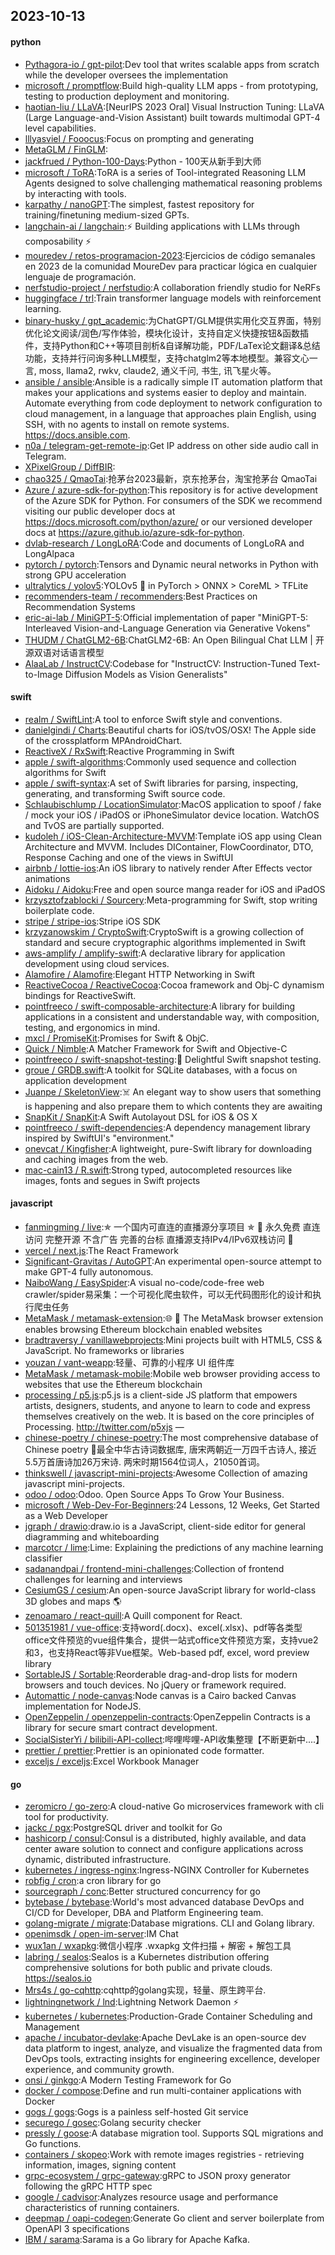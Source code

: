 ## 2023-10-13

#### python
* [Pythagora-io / gpt-pilot](https://github.com/Pythagora-io/gpt-pilot):Dev tool that writes scalable apps from scratch while the developer oversees the implementation
* [microsoft / promptflow](https://github.com/microsoft/promptflow):Build high-quality LLM apps - from prototyping, testing to production deployment and monitoring.
* [haotian-liu / LLaVA](https://github.com/haotian-liu/LLaVA):[NeurIPS 2023 Oral] Visual Instruction Tuning: LLaVA (Large Language-and-Vision Assistant) built towards multimodal GPT-4 level capabilities.
* [lllyasviel / Fooocus](https://github.com/lllyasviel/Fooocus):Focus on prompting and generating
* [MetaGLM / FinGLM](https://github.com/MetaGLM/FinGLM):
* [jackfrued / Python-100-Days](https://github.com/jackfrued/Python-100-Days):Python - 100天从新手到大师
* [microsoft / ToRA](https://github.com/microsoft/ToRA):ToRA is a series of Tool-integrated Reasoning LLM Agents designed to solve challenging mathematical reasoning problems by interacting with tools.
* [karpathy / nanoGPT](https://github.com/karpathy/nanoGPT):The simplest, fastest repository for training/finetuning medium-sized GPTs.
* [langchain-ai / langchain](https://github.com/langchain-ai/langchain):⚡ Building applications with LLMs through composability ⚡
* [mouredev / retos-programacion-2023](https://github.com/mouredev/retos-programacion-2023):Ejercicios de código semanales en 2023 de la comunidad MoureDev para practicar lógica en cualquier lenguaje de programación.
* [nerfstudio-project / nerfstudio](https://github.com/nerfstudio-project/nerfstudio):A collaboration friendly studio for NeRFs
* [huggingface / trl](https://github.com/huggingface/trl):Train transformer language models with reinforcement learning.
* [binary-husky / gpt_academic](https://github.com/binary-husky/gpt_academic):为ChatGPT/GLM提供实用化交互界面，特别优化论文阅读/润色/写作体验，模块化设计，支持自定义快捷按钮&函数插件，支持Python和C++等项目剖析&自译解功能，PDF/LaTex论文翻译&总结功能，支持并行问询多种LLM模型，支持chatglm2等本地模型。兼容文心一言, moss, llama2, rwkv, claude2, 通义千问, 书生, 讯飞星火等。
* [ansible / ansible](https://github.com/ansible/ansible):Ansible is a radically simple IT automation platform that makes your applications and systems easier to deploy and maintain. Automate everything from code deployment to network configuration to cloud management, in a language that approaches plain English, using SSH, with no agents to install on remote systems. https://docs.ansible.com.
* [n0a / telegram-get-remote-ip](https://github.com/n0a/telegram-get-remote-ip):Get IP address on other side audio call in Telegram.
* [XPixelGroup / DiffBIR](https://github.com/XPixelGroup/DiffBIR):
* [chao325 / QmaoTai](https://github.com/chao325/QmaoTai):抢茅台2023最新，京东抢茅台，淘宝抢茅台 QmaoTai
* [Azure / azure-sdk-for-python](https://github.com/Azure/azure-sdk-for-python):This repository is for active development of the Azure SDK for Python. For consumers of the SDK we recommend visiting our public developer docs at https://docs.microsoft.com/python/azure/ or our versioned developer docs at https://azure.github.io/azure-sdk-for-python.
* [dvlab-research / LongLoRA](https://github.com/dvlab-research/LongLoRA):Code and documents of LongLoRA and LongAlpaca
* [pytorch / pytorch](https://github.com/pytorch/pytorch):Tensors and Dynamic neural networks in Python with strong GPU acceleration
* [ultralytics / yolov5](https://github.com/ultralytics/yolov5):YOLOv5 🚀 in PyTorch > ONNX > CoreML > TFLite
* [recommenders-team / recommenders](https://github.com/recommenders-team/recommenders):Best Practices on Recommendation Systems
* [eric-ai-lab / MiniGPT-5](https://github.com/eric-ai-lab/MiniGPT-5):Official implementation of paper "MiniGPT-5: Interleaved Vision-and-Language Generation via Generative Vokens"
* [THUDM / ChatGLM2-6B](https://github.com/THUDM/ChatGLM2-6B):ChatGLM2-6B: An Open Bilingual Chat LLM | 开源双语对话语言模型
* [AlaaLab / InstructCV](https://github.com/AlaaLab/InstructCV):Codebase for "InstructCV: Instruction-Tuned Text-to-Image Diffusion Models as Vision Generalists"

#### swift
* [realm / SwiftLint](https://github.com/realm/SwiftLint):A tool to enforce Swift style and conventions.
* [danielgindi / Charts](https://github.com/danielgindi/Charts):Beautiful charts for iOS/tvOS/OSX! The Apple side of the crossplatform MPAndroidChart.
* [ReactiveX / RxSwift](https://github.com/ReactiveX/RxSwift):Reactive Programming in Swift
* [apple / swift-algorithms](https://github.com/apple/swift-algorithms):Commonly used sequence and collection algorithms for Swift
* [apple / swift-syntax](https://github.com/apple/swift-syntax):A set of Swift libraries for parsing, inspecting, generating, and transforming Swift source code.
* [Schlaubischlump / LocationSimulator](https://github.com/Schlaubischlump/LocationSimulator):MacOS application to spoof / fake / mock your iOS / iPadOS or iPhoneSimulator device location. WatchOS and TvOS are partially supported.
* [kudoleh / iOS-Clean-Architecture-MVVM](https://github.com/kudoleh/iOS-Clean-Architecture-MVVM):Template iOS app using Clean Architecture and MVVM. Includes DIContainer, FlowCoordinator, DTO, Response Caching and one of the views in SwiftUI
* [airbnb / lottie-ios](https://github.com/airbnb/lottie-ios):An iOS library to natively render After Effects vector animations
* [Aidoku / Aidoku](https://github.com/Aidoku/Aidoku):Free and open source manga reader for iOS and iPadOS
* [krzysztofzablocki / Sourcery](https://github.com/krzysztofzablocki/Sourcery):Meta-programming for Swift, stop writing boilerplate code.
* [stripe / stripe-ios](https://github.com/stripe/stripe-ios):Stripe iOS SDK
* [krzyzanowskim / CryptoSwift](https://github.com/krzyzanowskim/CryptoSwift):CryptoSwift is a growing collection of standard and secure cryptographic algorithms implemented in Swift
* [aws-amplify / amplify-swift](https://github.com/aws-amplify/amplify-swift):A declarative library for application development using cloud services.
* [Alamofire / Alamofire](https://github.com/Alamofire/Alamofire):Elegant HTTP Networking in Swift
* [ReactiveCocoa / ReactiveCocoa](https://github.com/ReactiveCocoa/ReactiveCocoa):Cocoa framework and Obj-C dynamism bindings for ReactiveSwift.
* [pointfreeco / swift-composable-architecture](https://github.com/pointfreeco/swift-composable-architecture):A library for building applications in a consistent and understandable way, with composition, testing, and ergonomics in mind.
* [mxcl / PromiseKit](https://github.com/mxcl/PromiseKit):Promises for Swift & ObjC.
* [Quick / Nimble](https://github.com/Quick/Nimble):A Matcher Framework for Swift and Objective-C
* [pointfreeco / swift-snapshot-testing](https://github.com/pointfreeco/swift-snapshot-testing):📸 Delightful Swift snapshot testing.
* [groue / GRDB.swift](https://github.com/groue/GRDB.swift):A toolkit for SQLite databases, with a focus on application development
* [Juanpe / SkeletonView](https://github.com/Juanpe/SkeletonView):☠️ An elegant way to show users that something is happening and also prepare them to which contents they are awaiting
* [SnapKit / SnapKit](https://github.com/SnapKit/SnapKit):A Swift Autolayout DSL for iOS & OS X
* [pointfreeco / swift-dependencies](https://github.com/pointfreeco/swift-dependencies):A dependency management library inspired by SwiftUI's "environment."
* [onevcat / Kingfisher](https://github.com/onevcat/Kingfisher):A lightweight, pure-Swift library for downloading and caching images from the web.
* [mac-cain13 / R.swift](https://github.com/mac-cain13/R.swift):Strong typed, autocompleted resources like images, fonts and segues in Swift projects

#### javascript
* [fanmingming / live](https://github.com/fanmingming/live):✯ 一个国内可直连的直播源分享项目 ✯ 🔕 永久免费 直连访问 完整开源 不含广告 完善的台标 直播源支持IPv4/IPv6双栈访问 🔕
* [vercel / next.js](https://github.com/vercel/next.js):The React Framework
* [Significant-Gravitas / AutoGPT](https://github.com/Significant-Gravitas/AutoGPT):An experimental open-source attempt to make GPT-4 fully autonomous.
* [NaiboWang / EasySpider](https://github.com/NaiboWang/EasySpider):A visual no-code/code-free web crawler/spider易采集：一个可视化爬虫软件，可以无代码图形化的设计和执行爬虫任务
* [MetaMask / metamask-extension](https://github.com/MetaMask/metamask-extension):🌐 🔌 The MetaMask browser extension enables browsing Ethereum blockchain enabled websites
* [bradtraversy / vanillawebprojects](https://github.com/bradtraversy/vanillawebprojects):Mini projects built with HTML5, CSS & JavaScript. No frameworks or libraries
* [youzan / vant-weapp](https://github.com/youzan/vant-weapp):轻量、可靠的小程序 UI 组件库
* [MetaMask / metamask-mobile](https://github.com/MetaMask/metamask-mobile):Mobile web browser providing access to websites that use the Ethereum blockchain
* [processing / p5.js](https://github.com/processing/p5.js):p5.js is a client-side JS platform that empowers artists, designers, students, and anyone to learn to code and express themselves creatively on the web. It is based on the core principles of Processing. http://twitter.com/p5xjs —
* [chinese-poetry / chinese-poetry](https://github.com/chinese-poetry/chinese-poetry):The most comprehensive database of Chinese poetry 🧶最全中华古诗词数据库, 唐宋两朝近一万四千古诗人, 接近5.5万首唐诗加26万宋诗. 两宋时期1564位词人，21050首词。
* [thinkswell / javascript-mini-projects](https://github.com/thinkswell/javascript-mini-projects):Awesome Collection of amazing javascript mini-projects.
* [odoo / odoo](https://github.com/odoo/odoo):Odoo. Open Source Apps To Grow Your Business.
* [microsoft / Web-Dev-For-Beginners](https://github.com/microsoft/Web-Dev-For-Beginners):24 Lessons, 12 Weeks, Get Started as a Web Developer
* [jgraph / drawio](https://github.com/jgraph/drawio):draw.io is a JavaScript, client-side editor for general diagramming and whiteboarding
* [marcotcr / lime](https://github.com/marcotcr/lime):Lime: Explaining the predictions of any machine learning classifier
* [sadanandpai / frontend-mini-challenges](https://github.com/sadanandpai/frontend-mini-challenges):Collection of frontend challenges for learning and interviews
* [CesiumGS / cesium](https://github.com/CesiumGS/cesium):An open-source JavaScript library for world-class 3D globes and maps 🌎
* [zenoamaro / react-quill](https://github.com/zenoamaro/react-quill):A Quill component for React.
* [501351981 / vue-office](https://github.com/501351981/vue-office):支持word(.docx)、excel(.xlsx)、pdf等各类型office文件预览的vue组件集合，提供一站式office文件预览方案，支持vue2和3，也支持React等非Vue框架。Web-based pdf, excel, word preview library
* [SortableJS / Sortable](https://github.com/SortableJS/Sortable):Reorderable drag-and-drop lists for modern browsers and touch devices. No jQuery or framework required.
* [Automattic / node-canvas](https://github.com/Automattic/node-canvas):Node canvas is a Cairo backed Canvas implementation for NodeJS.
* [OpenZeppelin / openzeppelin-contracts](https://github.com/OpenZeppelin/openzeppelin-contracts):OpenZeppelin Contracts is a library for secure smart contract development.
* [SocialSisterYi / bilibili-API-collect](https://github.com/SocialSisterYi/bilibili-API-collect):哔哩哔哩-API收集整理【不断更新中....】
* [prettier / prettier](https://github.com/prettier/prettier):Prettier is an opinionated code formatter.
* [exceljs / exceljs](https://github.com/exceljs/exceljs):Excel Workbook Manager

#### go
* [zeromicro / go-zero](https://github.com/zeromicro/go-zero):A cloud-native Go microservices framework with cli tool for productivity.
* [jackc / pgx](https://github.com/jackc/pgx):PostgreSQL driver and toolkit for Go
* [hashicorp / consul](https://github.com/hashicorp/consul):Consul is a distributed, highly available, and data center aware solution to connect and configure applications across dynamic, distributed infrastructure.
* [kubernetes / ingress-nginx](https://github.com/kubernetes/ingress-nginx):Ingress-NGINX Controller for Kubernetes
* [robfig / cron](https://github.com/robfig/cron):a cron library for go
* [sourcegraph / conc](https://github.com/sourcegraph/conc):Better structured concurrency for go
* [bytebase / bytebase](https://github.com/bytebase/bytebase):World's most advanced database DevOps and CI/CD for Developer, DBA and Platform Engineering team.
* [golang-migrate / migrate](https://github.com/golang-migrate/migrate):Database migrations. CLI and Golang library.
* [openimsdk / open-im-server](https://github.com/openimsdk/open-im-server):IM Chat
* [wux1an / wxapkg](https://github.com/wux1an/wxapkg):微信小程序 .wxapkg 文件扫描 + 解密 + 解包工具
* [labring / sealos](https://github.com/labring/sealos):Sealos is a Kubernetes distribution offering comprehensive solutions for both public and private clouds. https://sealos.io
* [Mrs4s / go-cqhttp](https://github.com/Mrs4s/go-cqhttp):cqhttp的golang实现，轻量、原生跨平台.
* [lightningnetwork / lnd](https://github.com/lightningnetwork/lnd):Lightning Network Daemon ⚡️
* [kubernetes / kubernetes](https://github.com/kubernetes/kubernetes):Production-Grade Container Scheduling and Management
* [apache / incubator-devlake](https://github.com/apache/incubator-devlake):Apache DevLake is an open-source dev data platform to ingest, analyze, and visualize the fragmented data from DevOps tools, extracting insights for engineering excellence, developer experience, and community growth.
* [onsi / ginkgo](https://github.com/onsi/ginkgo):A Modern Testing Framework for Go
* [docker / compose](https://github.com/docker/compose):Define and run multi-container applications with Docker
* [gogs / gogs](https://github.com/gogs/gogs):Gogs is a painless self-hosted Git service
* [securego / gosec](https://github.com/securego/gosec):Golang security checker
* [pressly / goose](https://github.com/pressly/goose):A database migration tool. Supports SQL migrations and Go functions.
* [containers / skopeo](https://github.com/containers/skopeo):Work with remote images registries - retrieving information, images, signing content
* [grpc-ecosystem / grpc-gateway](https://github.com/grpc-ecosystem/grpc-gateway):gRPC to JSON proxy generator following the gRPC HTTP spec
* [google / cadvisor](https://github.com/google/cadvisor):Analyzes resource usage and performance characteristics of running containers.
* [deepmap / oapi-codegen](https://github.com/deepmap/oapi-codegen):Generate Go client and server boilerplate from OpenAPI 3 specifications
* [IBM / sarama](https://github.com/IBM/sarama):Sarama is a Go library for Apache Kafka.
